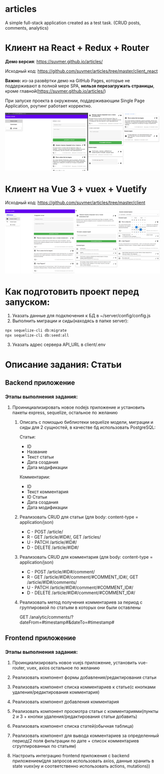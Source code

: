 # articles
A simple full-stack application created as a test task. (CRUD posts, comments, analytics)

# Клиент на React + Redux + Router
**Демо версия**:
https://suvmer.github.io/articles/

Исходный код:
https://github.com/suvmer/articles/tree/master/client_react

**Важно:** из-за развёртки демо на GitHub Pages, которые не поддерживают в полной мере SPA, **нельзя перезагружать страницы**, кроме главной(https://suvmer.github.io/articles/)

При запуске проекта в окружении, поддерживающим Single Page Application, роутинг работает корректно.

![Screenshot](articles_react.png)

# Клиент на Vue 3 + vuex + Vuetify
Исходный код:
https://github.com/suvmer/articles/tree/master/client

![Screenshot](articles.png)

# Как подготовить проект перед запуском:
1. Указать данные для подключения к БД в ~/server/config/config.js
2. Выполнить миграции и сиды(находясь в папке server):
```
npx sequelize-cli db:migrate
npx sequelize-cli db:seed:all
```
3. Указать адрес сервера API_URL в client/.env

# Описание задания: Статьи

## Backend приложение

### Этапы выполнения задания:
1. Проинициализировать новое nodejs приложение и установить пакеты express, sequelize, остальное по желанию

    1. Описать с помощью библиотеки sequelize модели, миграции и сиды для 2 сущностей, в качестве бд использовать PostgreSQL:

       Статьи:
       - ID
       - Название
       - Текст статьи
       - Дата создания
       - Дата модификации

       Комментарии:
       - ID
       - Текст комментария
       - ID Статьи
       - Дата создания
       - Дата модификации

    1. Реализовать CRUD для статьи (для body: content-type = application/json)
        - C - POST /article/
        - R - GET /article/#ID#/, GET /articles/
        - U - PATCH /article/#ID#/
        - D - DELETE /article/#ID#/

    1. Реализовать CRUD для комментария (для body: content-type = application/json)
        - C - POST /article/#ID#/comment/
        - R - GET /article/#ID#/comment/#COMMENT_ID#/, GET /article/#ID#/comments/
        - U - PATCH /article/#ID#/comment/#COMMENT_ID#/
        - D - DELETE /article/#ID#/comment/#COMMENT_ID#/

    1. Реализовать метод получения комментариев за период с группировкой по статьям в которых они были оставлены

       GET /analytic/comments/?dateFrom=#timestamp#&dateTo=#timestamp#

## Frontend приложение

### Этапы выполнения задания:

1. Проинциализировать новое vuejs приложение, установить vue-router, vuex, axios остальное по желанию

1. Реализовать компонент формы добавления/редактирования статьи

1. Реализовать компонент списка комментариев к статье(с кнопками удаления/редактирования комментария)

1. Реализовать компонент добавления комментария

1. Реализовать компонент просмотра статьи с комментариями(пункты 2 и 3 + кнопки удаления/редактирования статьи добавить)

1. Реализовать компонент списка статей(обычная таблица)

1. Реализовать компонент для вывода комментариев за определенный период(2 поля фильтрации по дате + список комментариев сгруппированных по статьям)

1. Настроить интеграцию frontend приложения с backend приложением(для запросов использовать axios, данные хранить в state vuex(ну и соответственно использовать actions, mutations))